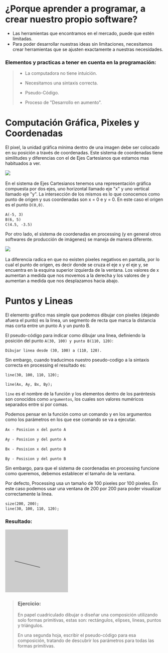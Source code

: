# ¿Porque aprender a programar, a crear nuestro propio software?

* Las herramientas que encontramos en el mercado, puede que estén limitadas.
* Para poder desarrollar nuestras ideas sin limitaciones, necesitamos crear herramientas que se ajusten exactamente a nuestras necesidades.

### Elementos y practicas a tener en cuenta en la programación:

> * La computadora no tiene intuición.
>
> * Necesitamos una sintaxis correcta.
>
> * Pseudo-Código.
>
> * Proceso de "Desarrollo en aumento".

# Computación Gráfica, Pixeles y Coordenadas

El pixel, la unidad gráfica mínima dentro de una imagen debe ser colocado en su posición a través de coordenadas. Este sistema de coordenadas tiene similitudes y diferencias con el de Ejes Cartesianos que estamos mas habituados a ver.

![](http://4.bp.blogspot.com/-I3Cv5MXxni4/UEPdwzQPFPI/AAAAAAAAAAw/_OD6DbV-yWo/s1600/SISTEMA+DE+COORDENADAS+LINEAS+Y+RECTANGULARES+1.png)

En el sistema de Ejes Cartesianos tenemos una representación gráfica compuesta por dos ejes, uno horizontal llamado eje "x" y uno vertical llamado eje "y". La intersección de los mismos es lo que conocemos como punto de origen y sus coordenadas son x = 0 e y = 0. En este caso el origen es el punto `D(0,0)`.

```
A(-5, 3)
B(6, 5)
C(4.5, -3.5)
```

Por otro lado, el sistema de coordenadas en processing \(y en general otros softwares de producción de imágenes\) se maneja de manera diferente.

![](http://www.mywonderland.es/curso_js/images/processing/ejes.png)

La diferencia radica en que no existen pixeles negativos en pantalla, por lo cual el punto de origen, es decir donde se cruza el eje x y el eje y, se encuentra en la esquina superior izquierda de la ventana. Los valores de x aumentan a medida que nos movemos a la derecha y los valores de y aumentan a medida que nos desplazamos hacia abajo.

# Puntos y Lineas

El elemento gráfico mas simple que podemos dibujar con pixeles \(dejando afuera el punto\) es la linea, un segmento de recta que marca la distancia mas corta entre un punto A y un punto B.

El pseudo-código para indicar como dibujar una linea, definiendo la posición del punto `A(30, 100) y punto B(110, 120)`:

```
Dibujar linea desde (30, 100) a (110, 120).
```

Sin embargo, cuando traducimos nuestro pseudo-codigo a la sintaxis correcta en processing el resultado es:

```
line(30, 100, 110, 120);
```

```
line(Ax, Ay, Bx, By);
```

`line` es el nombre de la función y los elementos dentro de los paréntesis son conocidos como `argumentos`, los cuales son valores numéricos separados entre si por comas.

Podemos pensar en la función como un comando y en los argumentos como los parámetros en los que ese comando se va a ejecutar.

`Ax - Posision x del punto A`

`Ay - Posision y del punto A`

`Bx - Posision x del punto B`

`By - Posision y del punto B`

Sin embargo, para que el sistema de coordenadas en processing funcione como queremos, debemos establecer el tamaño de la ventana.

Por defecto, Processing usa un tamaño de 100 pixeles por 100 pixeles. En este caso podemos usar una ventana de 200 por 200 para poder visualizar correctamente la linea.

```
size(200, 200);
line(30, 100, 110, 120);
```

### Resultado:

![](/assets/import.png)

> ### Ejercicio:
>
> En papel cuadriculado dibujar o diseñar una composición utilizando solo formas primitivas, estas son: rectángulos, elipses, lineas, puntos y triángulos.
>
> En una segunda hoja, escribir el pseudo-código para esa composición, tratando de descubrir los parámetros para todas las formas primitivas.



